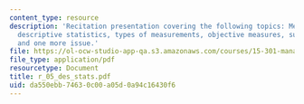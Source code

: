 ```yaml
---
content_type: resource
description: 'Recitation presentation covering the following topics: Measurement scales,
  descriptive statistics, types of measurements, objective measures, subjective measures,
  and one more issue.'
file: https://ol-ocw-studio-app-qa.s3.amazonaws.com/courses/15-301-managerial-psychology-laboratory-fall-2004/da550ebb74630c00a05d0a94c16430f6_r_05_des_stats.pdf
file_type: application/pdf
resourcetype: Document
title: r_05_des_stats.pdf
uid: da550ebb-7463-0c00-a05d-0a94c16430f6
---
```

